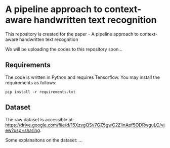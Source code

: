 # A pipeline approach to context-aware handwritten text recognition

This repository is created for the paper - A pipeline approach to context-aware handwritten text recognition

We will be uploading the codes to this repository soon...


## Requirements
The code is written in Python and requires Tensorflow. You may install the requirements as follows:
```
pip install -r requirements.txt
```

## Dataset
The raw dataset is accessible at: https://drive.google.com/file/d/15XzvgQSv7GZ5gwC2ZlinApf5ODRwguLC/view?usp=sharing.

Some explanaitons on the dataset: ...
